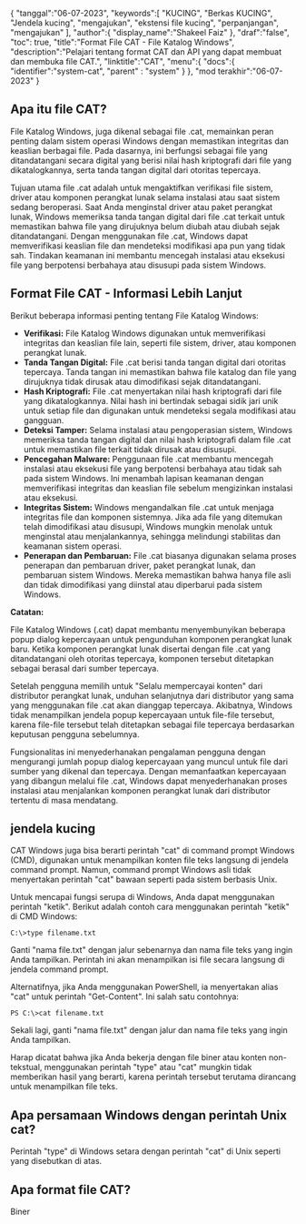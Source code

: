 {
"tanggal":"06-07-2023",
   "keywords":[
"KUCING",
"Berkas KUCING",
"Jendela kucing",
"mengajukan",
"ekstensi file kucing",
"perpanjangan",
"mengajukan"
],
   "author":{
"display_name":"Shakeel Faiz"
},
"draf":"false",
"toc": true,
"title":"Format File CAT - File Katalog Windows",
   "description":"Pelajari tentang format CAT dan API yang dapat membuat dan membuka file CAT.",
"linktitle":"CAT",
   "menu":{
      "docs":{
         "identifier":"system-cat",
"parent" : "system"
}
},
"mod terakhir":"06-07-2023"
}

## Apa itu file CAT?

File Katalog Windows, juga dikenal sebagai file .cat, memainkan peran penting dalam sistem operasi Windows dengan memastikan integritas dan keaslian berbagai file. Pada dasarnya, ini berfungsi sebagai file yang ditandatangani secara digital yang berisi nilai hash kriptografi dari file yang dikatalogkannya, serta tanda tangan digital dari otoritas tepercaya.

Tujuan utama file .cat adalah untuk mengaktifkan verifikasi file sistem, driver atau komponen perangkat lunak selama instalasi atau saat sistem sedang beroperasi. Saat Anda menginstal driver atau paket perangkat lunak, Windows memeriksa tanda tangan digital dari file .cat terkait untuk memastikan bahwa file yang dirujuknya belum diubah atau diubah sejak ditandatangani. Dengan menggunakan file .cat, Windows dapat memverifikasi keaslian file dan mendeteksi modifikasi apa pun yang tidak sah. Tindakan keamanan ini membantu mencegah instalasi atau eksekusi file yang berpotensi berbahaya atau disusupi pada sistem Windows.

## Format File CAT - Informasi Lebih Lanjut

Berikut beberapa informasi penting tentang File Katalog Windows:

- **Verifikasi:** File Katalog Windows digunakan untuk memverifikasi integritas dan keaslian file lain, seperti file sistem, driver, atau komponen perangkat lunak.
- **Tanda Tangan Digital:** File .cat berisi tanda tangan digital dari otoritas tepercaya. Tanda tangan ini memastikan bahwa file katalog dan file yang dirujuknya tidak dirusak atau dimodifikasi sejak ditandatangani.
- **Hash Kriptografi:** File .cat menyertakan nilai hash kriptografi dari file yang dikatalogkannya. Nilai hash ini bertindak sebagai sidik jari unik untuk setiap file dan digunakan untuk mendeteksi segala modifikasi atau gangguan.
- **Deteksi Tamper:** Selama instalasi atau pengoperasian sistem, Windows memeriksa tanda tangan digital dan nilai hash kriptografi dalam file .cat untuk memastikan file terkait tidak dirusak atau disusupi.
- **Pencegahan Malware:** Penggunaan file .cat membantu mencegah instalasi atau eksekusi file yang berpotensi berbahaya atau tidak sah pada sistem Windows. Ini menambah lapisan keamanan dengan memverifikasi integritas dan keaslian file sebelum mengizinkan instalasi atau eksekusi.
- **Integritas Sistem:** Windows mengandalkan file .cat untuk menjaga integritas file dan komponen sistemnya. Jika ada file yang ditemukan telah dimodifikasi atau disusupi, Windows mungkin menolak untuk menginstal atau menjalankannya, sehingga melindungi stabilitas dan keamanan sistem operasi.
- **Penerapan dan Pembaruan:** File .cat biasanya digunakan selama proses penerapan dan pembaruan driver, paket perangkat lunak, dan pembaruan sistem Windows. Mereka memastikan bahwa hanya file asli dan tidak dimodifikasi yang diinstal atau diperbarui pada sistem Windows.

**Catatan:**

File Katalog Windows (.cat) dapat membantu menyembunyikan beberapa popup dialog kepercayaan untuk pengunduhan komponen perangkat lunak baru. Ketika komponen perangkat lunak disertai dengan file .cat yang ditandatangani oleh otoritas tepercaya, komponen tersebut ditetapkan sebagai berasal dari sumber tepercaya.

Setelah pengguna memilih untuk "Selalu mempercayai konten" dari distributor perangkat lunak, unduhan selanjutnya dari distributor yang sama yang menggunakan file .cat akan dianggap tepercaya. Akibatnya, Windows tidak menampilkan jendela popup kepercayaan untuk file-file tersebut, karena file-file tersebut telah ditetapkan sebagai file tepercaya berdasarkan keputusan pengguna sebelumnya.

Fungsionalitas ini menyederhanakan pengalaman pengguna dengan mengurangi jumlah popup dialog kepercayaan yang muncul untuk file dari sumber yang dikenal dan tepercaya. Dengan memanfaatkan kepercayaan yang dibangun melalui file .cat, Windows dapat menyederhanakan proses instalasi atau menjalankan komponen perangkat lunak dari distributor tertentu di masa mendatang.

## jendela kucing

CAT Windows juga bisa berarti perintah "cat" di command prompt Windows (CMD), digunakan untuk menampilkan konten file teks langsung di jendela command prompt. Namun, command prompt Windows asli tidak menyertakan perintah "cat" bawaan seperti pada sistem berbasis Unix.

Untuk mencapai fungsi serupa di Windows, Anda dapat menggunakan perintah "ketik". Berikut adalah contoh cara menggunakan perintah "ketik" di CMD Windows:

```
C:\>type filename.txt
```

Ganti "nama file.txt" dengan jalur sebenarnya dan nama file teks yang ingin Anda tampilkan. Perintah ini akan menampilkan isi file secara langsung di jendela command prompt.

Alternatifnya, jika Anda menggunakan PowerShell, ia menyertakan alias "cat" untuk perintah "Get-Content". Ini salah satu contohnya:

```
PS C:\>cat filename.txt
```

Sekali lagi, ganti "nama file.txt" dengan jalur dan nama file teks yang ingin Anda tampilkan.

Harap dicatat bahwa jika Anda bekerja dengan file biner atau konten non-tekstual, menggunakan perintah "type" atau "cat" mungkin tidak memberikan hasil yang berarti, karena perintah tersebut terutama dirancang untuk menampilkan file teks.

## Apa persamaan Windows dengan perintah Unix cat?

Perintah "type" di Windows setara dengan perintah "cat" di Unix seperti yang disebutkan di atas.

## Apa format file CAT?

Biner



